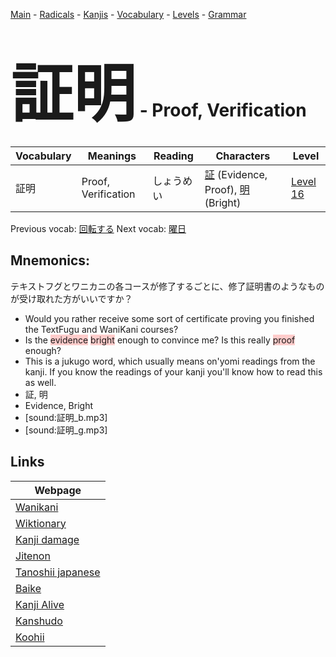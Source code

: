 <style> bigfont {font-size: 100px}</style>
[Main](../README.md) -
[Radicals](../radicals.md) -
[Kanjis](../kanjis.md) -
[Vocabulary](../vocabulary.md) -
[Levels](../levels.md) -
[Grammar](../grammar.md)
# <bigfont> 証明</bigfont> - Proof, Verification 

| Vocabulary | Meanings | Reading | Characters | Level |
| --- | --- | --- | --- | --- |
| 証明 | Proof, Verification | しょうめい |  [証](../kanjis/証.md) (Evidence, Proof), [明](../kanjis/明.md) (Bright) | [Level 16](../levels/wk_level16.md) |

Previous vocab: [回転する](回転する.md) Next vocab: [曜日](曜日.md) 

## Mnemonics:
テキストフグとワニカニの各コースが修了するごとに、修了証明書のようなものが受け取れた方がいいですか？
* Would you rather receive some sort of certificate proving you finished the TextFugu and WaniKani courses?
* Is the <span style="background-color:#ffcccb"> evidence</span> <span style="background-color:#ffcccb"> bright</span> enough to convince me? Is this really <span style="background-color:#ffcccb"> proof</span> enough?
* This is a jukugo word, which usually means on'yomi readings from the kanji. If you know the readings of your kanji you'll know how to read this as well.
* 証, 明
* Evidence, Bright
* [sound:証明_b.mp3]
* [sound:証明_g.mp3]


## Links 

| Webpage |
| --- |
| [Wanikani          ](https://www.wanikani.com/kanji/証明) |
| [Wiktionary        ](https://en.wiktionary.org/wiki/証明) |
| [Kanji damage      ](http://www.kanjidamage.com/kanji/search?utf8=✓&q=証明) |
| [Jitenon           ](https://jitenon.com/kanji/証明) |
| [Tanoshii japanese ](https://www.tanoshiijapanese.com/dictionary/kanji.cfm?k=証明) |
| [Baike             ](https://baike.baidu.com/item/証明) |
| [Kanji Alive       ](https://app.kanjialive.com/証明) |
| [Kanshudo          ](https://www.kanshudo.com/searchmn?q=証明) |
| [Koohii            ](https://kanji.koohii.com/study/kanji/証明) |
